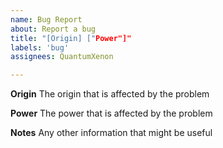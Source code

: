 ```yaml
---
name: Bug Report
about: Report a bug
title: "[Origin] ["Power"]"
labels: 'bug'
assignees: QuantumXenon

---
```


**Origin**
The origin that is affected by the problem

**Power**
The power that is affected by the problem

**Notes**
Any other information that might be useful